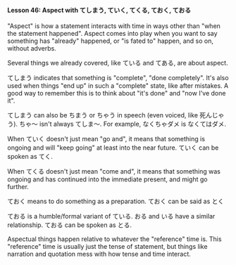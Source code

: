 #### Lesson 46: Aspect with てしまう, ていく, てくる, ておく, ておる

"Aspect" is how a statement interacts with time in ways other than "when the statement happened". Aspect comes into play when you want to say something has "already" happened, or "is fated to" happen, and so on, without adverbs.

Several things we already covered, like ている and てある, are about aspect.

てしまう indicates that something is "complete", "done completely". It's also used when things "end up" in such a "complete" state, like after mistakes. A good way to remember this is to think about "it's done" and "now I've done it".

てしまう can also be ちまう or ちゃう in speech (even voiced, like 死んじゃう). ちゃ～ isn't always てしま～. For example, なくちゃダメ is なくてはダメ.

When ていく doesn't just mean "go and", it means that something is ongoing and will "keep going" at least into the near future. ていく can be spoken as てく.

When てくる doesn't just mean "come and", it means that something was ongoing and has continued into the immediate present, and might go further.

ておく means to do something as a preparation. ておく can be said as とく

ておる is a humble/formal variant of ている. おる and いる have a similar relationship. ておる can be spoken as とる.

Aspectual things happen relative to whatever the "reference" time is. This "reference" time is usually just the tense of statement, but things like narration and quotation mess with how tense and time interact.
